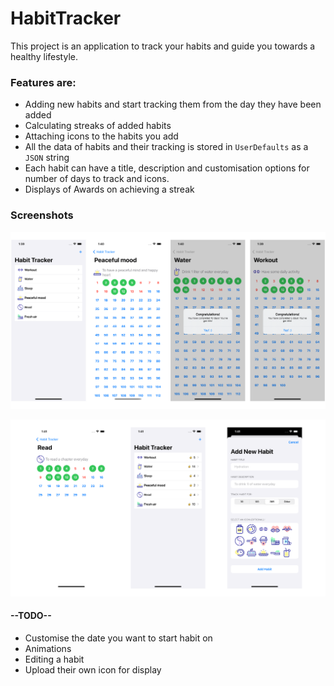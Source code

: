 # HabitTracker

This project is an application to track your habits and guide you towards a healthy lifestyle.

### Features are:
* Adding new habits and start tracking them from the day they have been added
* Calculating streaks of added habits
* Attaching icons to the habits you add
* All the data of habits and their tracking is stored in ``UserDefaults`` as a ``JSON`` string
* Each habit can have a title, description and customisation options for number of days to track and icons.
* Displays of Awards on achieving a streak 

### Screenshots

![Screenshots Set One](https://github.com/midhetfatema94/HabitTracker/blob/main/screenshot1.png)

![Screenshots Set Two](https://github.com/midhetfatema94/HabitTracker/blob/main/screenshot2.png)

#### --TODO--
* Customise the date you want to start habit on
* Animations
* Editing a habit
* Upload their own icon for display

